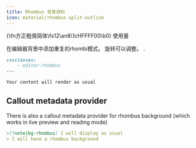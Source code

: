 ```yaml
---
title: Rhombus 背景资料
icon: material/rhombus-split-outline
---
```


{\fn方正粗倩简体\fs12\an8\1cHFFFF00\b0} 使用量

在编辑器背景中添加重复的rhombi模式。 旋转可以调整。
.

```md
cssclasses:
    - editor-rhombus
---

Your content will render as usual
```
## Callout metadata provider

There is also a callout metadata provider for rhombus background (which works in
live preview and reading mode)
```md
>[!note|bg-rhombus] I will display as usual
> I will have a rhombus background
```

